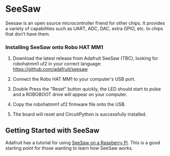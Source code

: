 # SeeSaw

Seesaw is an open source microcontroller friend for other chips. It provides a variety of capabilities such as UART, ADC, DAC, extra GPIO, etc. to chips that don’t have them.

### Installing SeeSaw onto Robo HAT MM1

1. Download the latest release from Adafruit SeeSaw (TBC), looking for robohatmm1 uf2 in your correct language:
https://github.com/adafruit/seesaw

2. Connect the Robo HAT MM1 to your computer's USB port.  

3. Double Press the "Reset" button quickly, the LED should start to pulse and a ROBOBOOT drive will appear on your computer.

4. Copy the robohatmm1 uf2 firmware file onto the USB.

5. The board will reset and CircuitPython is successfully installed.


## Getting Started with SeeSaw

Adafruit has a tutorial for using [SeeSaw on a Raspberry Pi](https://learn.adafruit.com/adafruit-seesaw-atsamd09-breakout/raspberry-pi-wiring-test).  This is a good starting point for those wanting to learn how SeeSaw works.

